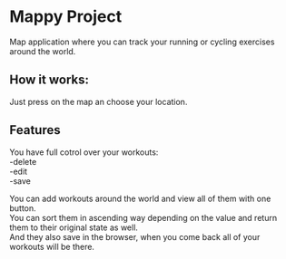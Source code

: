 # Mappy Project

Map application where you can track your running or cycling exercises around the world.

## How it works:

Just press on the map an choose your location.

## Features

You have full cotrol over your workouts: <br>
-delete <br>
-edit <br>
-save <br>

You can add workouts around the world and view all of them with one button. <br>
You can sort them in ascending way depending on the value and return them to their original state as well. <br>
And they also save in the browser, when you come back all of your workouts will be there. <br>
